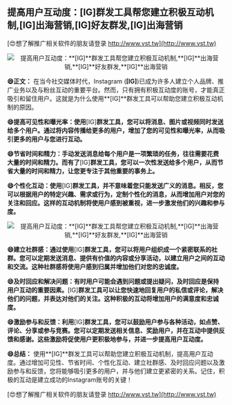 ## **提高用户互动度：**[IG]**群发工具帮您建立积极互动机制,**[IG]**出海营销,**[IG]**好友群发,**[IG]**出海营销**

[😍想了解推广相关软件的朋友请登录 http://www.vst.tw](http://www.vst.tw)

 <center><img src="https://vst.tw/MP4/tuiguang/png/4.png" alt="提高用户互动度：**[IG]**群发工具帮您建立积极互动机制,**[IG]**出海营销,**[IG]**好友群发,**[IG]**出海营销"></center>

**😄正文：**
在当今社交媒体时代，Instagram (**[IG]**)已成为许多人建立个人品牌、推广业务以及与粉丝互动的重要平台。然而，只有拥有积极互动度的账号，才能真正吸引和留住用户。这就是为什么使用**[IG]**群发工具可以帮助您建立积极互动机制的原因。

**😄提高可见性和曝光率：使用**[IG]**群发工具，您可以将消息、图片或视频同时发送给多个用户。通过将内容传播给更多的用户，增加了您的可见性和曝光率，从而吸引更多的用户与您进行互动。**

**😄节省时间和精力：手动发送消息给每个用户是一项繁琐的任务，往往需要花费大量的时间和精力。而有了**[IG]**群发工具，您可以一次性发送给多个用户，从而节省大量的时间和精力，让您更专注于其他重要的事务上。**

**😄个性化互动：使用**[IG]**群发工具，并不意味着您只能发送广义的消息。相反，您可以根据用户的特定兴趣、需求或行为，定制个性化的消息，从而增加用户对您的关注和回应。这样的互动机制将使用户感到被重视，进一步激发他们的兴趣和参与度。**

 <center><img src="https://vst.tw/MP4/tuiguang/png/7.png" alt="提高用户互动度：**[IG]**群发工具帮您建立积极互动机制,**[IG]**出海营销,**[IG]**好友群发,**[IG]**出海营销"></center>

**😄建立社群感：通过使用**[IG]**群发工具，您可以将用户组织成一个紧密联系的社群。您可以定期发送消息、提供有价值的内容或分享活动，以建立用户之间的互动和交流。这种社群感将使用户感到归属并增加他们对您的忠诚度。**

**😄及时回应和解决问题：有时用户可能会遇到问题或提出疑问，及时回应是保持用户互动的重要因素。**[IG]**群发工具可以让您快速地回复用户的私信或评论，解决他们的问题，并表达对他们的关注。这种积极的互动将增加用户的满意度和忠诚度。**

**😄激励参与和反馈：利用**[IG]**群发工具，您可以鼓励用户参与各种活动，如点赞、评论、分享或参与竞赛。您可以定期发送相关信息、奖励用户，并在互动中提供反馈和感谢。这些激励将促使用户更积极地参与，并进一步提高用户互动度。**

**😄总结：**
使用**[IG]**群发工具可以帮助您建立积极互动机制，提高用户互动度。通过增加可见性、节省时间、个性化互动、建立社群感、及时回应问题以及激励参与和反馈，您将能够吸引更多的用户，并与他们建立更紧密的关系。记住，积极的互动是建立成功的Instagram账号的关键！

[😍想了解推广相关软件的朋友请登录 http://www.vst.tw](http://www.vst.tw)



